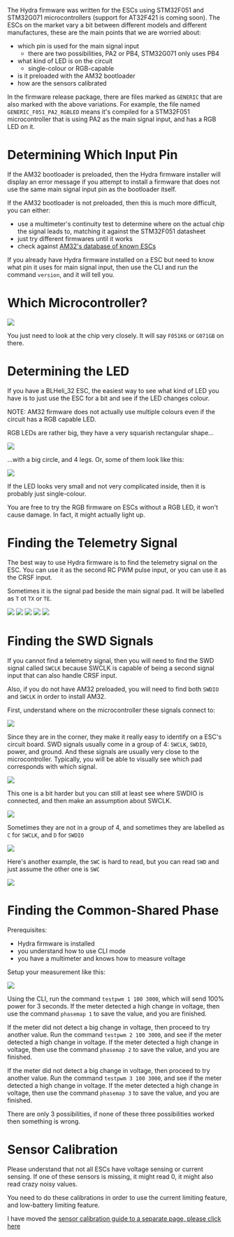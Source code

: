 The Hydra firmware was written for the ESCs using STM32F051 and STM32G071 microcontrollers (support for AT32F421 is coming soon). The ESCs on the market vary a bit between different models and different manufactures, these are the main points that we are worried about:

 * which pin is used for the main signal input
   * there are two possibilities, PA2 or PB4, STM32G071 only uses PB4
 * what kind of LED is on the circuit
   * single-colour or RGB-capable
 * is it preloaded with the AM32 bootloader
 * how are the sensors calibrated

In the firmware release package, there are files marked as `GENERIC` that are also marked with the above variations. For example, the file named `GENERIC_F051_PA2_RGBLED` means it's compiled for a STM32F051 microcontroller that is using PA2 as the main signal input, and has a RGB LED on it.

# Determining Which Input Pin

If the AM32 bootloader is preloaded, then the Hydra firmware installer will display an error message if you attempt to install a firmware that does not use the same main signal input pin as the bootloader itself.

If the AM32 bootloader is not preloaded, then this is much more difficult, you can either:

 * use a multimeter's continuity test to determine where on the actual chip the signal leads to, matching it against the STM32F051 datasheet
 * just try different firmwares until it works
 * check against [AM32's database of known ESCs](https://github.com/AlkaMotors/AM32-MultiRotor-ESC-firmware/wiki/List-of-Supported-Hardware)

If you already have Hydra firmware installed on a ESC but need to know what pin it uses for main signal input, then use the CLI and run the command `version`, and it will tell you.

# Which Microcontroller?

![](imgs/whichmcu.png)

You just need to look at the chip very closely. It will say `F051K6` or `G071GB` on there.

# Determining the LED

If you have a BLHeli_32 ESC, the easiest way to see what kind of LED you have is to just use the ESC for a bit and see if the LED changes colour.

NOTE: AM32 firmware does not actually use multiple colours even if the circuit has a RGB capable LED.

RGB LEDs are rather big, they have a very squarish rectangular shape... 

![](imgs/identifyrgbled.jpg)

...with a big circle, and 4 legs. Or, some of them look like this:

![](imgs/identifyrgbled2.jpg)

If the LED looks very small and not very complicated inside, then it is probably just single-colour.

You are free to try the RGB firmware on ESCs without a RGB LED, it won't cause damage. In fact, it might actually light up.

# Finding the Telemetry Signal

The best way to use Hydra firmware is to find the telemetry signal on the ESC. You can use it as the second RC PWM pulse input, or you can use it as the CRSF input.

Sometimes it is the signal pad beside the main signal pad. It will be labelled as `T` ot `TX` or `TE`.

![](imgs/whereistelem1.jpg)
![](imgs/whereistelem2.jpg)
![](imgs/whereistelem3.jpg)
![](imgs/whereistelem4.jpg)
![](imgs/whereistelem5.jpg)

# Finding the SWD Signals

If you cannot find a telemetry signal, then you will need to find the SWD signal called `SWCLK` because SWCLK is capable of being a second signal input that can also handle CRSF input.

Also, if you do not have AM32 preloaded, you will need to find both `SWDIO` and `SWCLK` in order to install AM32.

First, understand where on the microcontroller these signals connect to:

![](imgs/whereareswdpins.png)

Since they are in the corner, they make it really easy to identify on a ESC's circuit board. SWD signals usually come in a group of 4: `SWCLK`, `SWDIO`, power, and ground. And these signals are usually very close to the microcontroller. Typically, you will be able to visually see which pad corresponds with which signal.

![](imgs/findswdsignals.png)

This one is a bit harder but you can still at least see where SWDIO is connected, and then make an assumption about SWCLK.

![](imgs/findswdsignals2.png)

Sometimes they are not in a group of 4, and sometimes they are labelled as `C` for `SWCLK`, and `D` for `SWDIO`

![](imgs/findswdsignals3.jpg)

Here's another example, the `SWC` is hard to read, but you can read `SWD` and just assume the other one is `SWC`

![](imgs/findswdsignals4.jpg)

# Finding the Common-Shared Phase

Prerequisites:

 * Hydra firmware is installed
 * you understand how to use CLI mode
 * you have a multimeter and knows how to measure voltage

Setup your measurement like this:

![](imgs/multimetercenterphase.png)

Using the CLI, run the command `testpwm 1 100 3000`, which will send 100% power for 3 seconds. If the meter detected a high change in voltage, then use the command `phasemap 1` to save the value, and you are finished.

If the meter did not detect a big change in voltage, then proceed to try another value. Run the command `testpwm 2 100 3000`, and see if the meter detected a high change in voltage. If the meter detected a high change in voltage, then use the command `phasemap 2` to save the value, and you are finished.

If the meter did not detect a big change in voltage, then proceed to try another value. Run the command `testpwm 3 100 3000`, and see if the meter detected a high change in voltage. If the meter detected a high change in voltage, then use the command `phasemap 3` to save the value, and you are finished.

There are only 3 possibilities, if none of these three possibilities worked then something is wrong.

# Sensor Calibration

Please understand that not all ESCs have voltage sensing or current sensing. If one of these sensors is missing, it might read 0, it might also read crazy noisy values.

You need to do these calibrations in order to use the current limiting feature, and low-battery limiting feature.

I have moved the [sensor calibration guide to a separate page, please click here](sensor-calibration.md)
